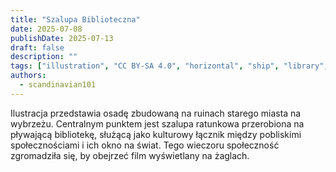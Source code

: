 ```yaml
---
title: "Szalupa Biblioteczna"
date: 2025-07-08
publishDate: 2025-07-13
draft: false
description: ""
tags: ["illustration", "CC BY-SA 4.0", "horizontal", "ship", "library", "people", "2025-collab"]
authors:
  - scandinavian101
---
```


Ilustracja przedstawia osadę zbudowaną na ruinach starego miasta na wybrzeżu. Centralnym punktem jest szalupa ratunkowa przerobiona na pływającą bibliotekę, służącą jako kulturowy łącznik między pobliskimi społecznościami i ich okno na świat. Tego wieczoru społeczność zgromadziła się, by obejrzeć film wyświetlany na żaglach.
